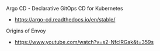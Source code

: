 Argo CD - Declarative GitOps CD for Kubernetes
 - https://argo-cd.readthedocs.io/en/stable/

Origins of Envoy
 - https://www.youtube.com/watch?v=s2-NfclRGak&t=359s
